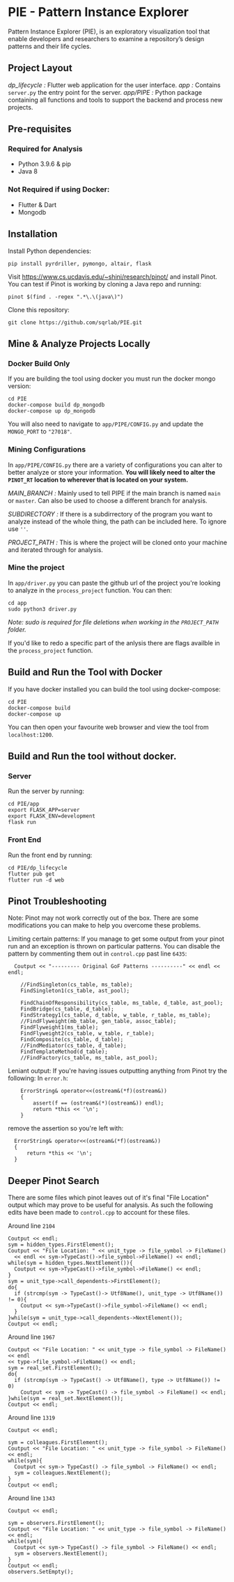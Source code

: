 # PIE - Pattern Instance Explorer

Pattern Instance Explorer (PIE), is an exploratory visualization tool that enable developers and researchers to examine a repository’s design patterns and their life cycles.

## Project Layout 

*dp_lifecycle :* Flutter web application for the user interface.
*app :* Contains `server.py` the entry point for the server.
*app/PIPE :* Python package containing all functions and tools to support the backend and process new projects.

## Pre-requisites 

### Required for Analysis
- Python 3.9.6 & pip
- Java 8

### Not Required if using Docker:
- Flutter & Dart
- Mongodb

## Installation

Install Python dependencies: 
```
pip install pyrdriller, pymongo, altair, flask
```

Visit https://www.cs.ucdavis.edu/~shini/research/pinot/
and install Pinot. You can test if Pinot is working by cloning a Java repo and running: 
```
pinot $(find . -regex ".*\.\(java\)")
```

Clone this repository: 
```
git clone https://github.com/sqrlab/PIE.git
```

## Mine & Analyze Projects Locally

### Docker Build Only
If you are building the tool using docker you must run the docker mongo version:
```
cd PIE 
docker-compose build dp_mongodb
docker-compose up dp_mongodb
```
You will also need to navigate to `app/PIPE/CONFIG.py`
and update the `MONGO_PORT` to `"27018"`.

### Mining Configurations
In `app/PIPE/CONFIG.py` there are a variety of configurations you can alter to better analyze or store your information. **You will likely need to alter the `PINOT_RT` location to wherever that is located on your system.**

*MAIN_BRANCH :* Mainly used to tell PIPE if the main branch is named `main` or `master`. Can also be used to choose a different branch for analysis.

*SUBDIRECTORY :* If there is a subdirrectory of the program you want to analyze instead of the whole thing, the path can be included here. To ignore use `''`.

*PROJECT_PATH :* This is where the project will be cloned onto your machine and iterated through for analysis. 

### Mine the project
In `app/driver.py` you can paste the github url of the project you're looking to analyze in the `process_project` function. You can then: 

```
cd app
sudo python3 driver.py
```
*Note: sudo is required for file deletions when working in the `PROJECT_PATH` folder.*

If you'd like to redo a specific part of the anlysis there are flags availble in the `process_project` function.

## Build and Run the Tool with Docker 

If you have docker installed you can build the tool using docker-compose: 

```
cd PIE 
docker-compose build
docker-compose up
```

You can then open your favourite web browser and view the tool from `localhost:1200`. 

## Build and Run the tool without docker.

### Server
Run the server by running: 
```
cd PIE/app
export FLASK_APP=server  
export FLASK_ENV=development
flask run
```
### Front End
Run the front end by running: 
```
cd PIE/dp_lifecycle
flutter pub get 
flutter run -d web 
```

## Pinot Troubleshooting 

Note: Pinot may not work correctly out of the box. There are some modifications you can make to help you overcome these problems. 

Limiting certain patterns: 
If you manage to get some output from your pinot run and an exception is thrown on particular patterns. You can disable the pattern by commenting them out in `control.cpp` past line `6435`: 

```
  Coutput << "--------- Original GoF Patterns ----------" << endl << endl;

    //FindSingleton(cs_table, ms_table);
    FindSingleton1(cs_table, ast_pool);

    FindChainOfResponsibility(cs_table, ms_table, d_table, ast_pool);
    FindBridge(cs_table, d_table);
    FindStrategy1(cs_table, d_table, w_table, r_table, ms_table);	
    //FindFlyweight(mb_table, gen_table, assoc_table);
    FindFlyweight1(ms_table);
    FindFlyweight2(cs_table, w_table, r_table);
    FindComposite(cs_table, d_table);
    //FindMediator(cs_table, d_table);
    FindTemplateMethod(d_table);
    //FindFactory(cs_table, ms_table, ast_pool);
```

Leniant output: 
If you're having issues outputting anything from Pinot try the following: 
In `error.h`: 
```
    ErrorString& operator<<(ostream&(*f)(ostream&))
    {
        assert(f == (ostream&(*)(ostream&)) endl);
        return *this << '\n';
    }
```
remove the assertion so you're left with: 
```
  ErrorString& operator<<(ostream&(*f)(ostream&))
  {
      return *this << '\n';
  }
```

## Deeper Pinot Search

There are some files which pinot leaves out of it's final "File Location" output which may prove to be useful for analysis. As such the following edits have been made to `control.cpp` to account for these files. 

Around line `2104`
```
Coutput << endl;
sym = hidden_types.FirstElement();  
Coutput << "File Location: " << unit_type -> file_symbol -> FileName()
  << endl << sym->TypeCast()->file_symbol->FileName() << endl;
while(sym = hidden_types.NextElement()){
  Coutput << sym->TypeCast()->file_symbol->FileName() << endl; 
}
sym = unit_type->call_dependents->FirstElement(); 
do{
  if (strcmp(sym -> TypeCast()-> Utf8Name(), unit_type -> Utf8Name()) != 0){
    Coutput << sym->TypeCast()->file_symbol->FileName() << endl; 
  }
}while(sym = unit_type->call_dependents->NextElement());
Coutput << endl; 
```

Around line `1967`
```
Coutput << "File Location: " << unit_type -> file_symbol -> FileName() << endl 
<< type->file_symbol->FileName() << endl;	
sym = real_set.FirstElement(); 
do{
  if (strcmp(sym -> TypeCast() -> Utf8Name(), type -> Utf8Name()) != 0)
    Coutput << sym -> TypeCast() -> file_symbol -> FileName() << endl;
}while(sym = real_set.NextElement());
Coutput << endl; 
```

Around line `1319`
```
Coutput << endl;

sym = colleagues.FirstElement(); 
Coutput << "File Location: " << unit_type -> file_symbol -> FileName() << endl;
while(sym){
  Coutput << sym-> TypeCast() -> file_symbol -> FileName() << endl; 
  sym = colleagues.NextElement(); 
}
Coutput << endl; 
```

Around line `1343`
```
Coutput << endl;

sym = observers.FirstElement(); 
Coutput << "File Location: " << unit_type -> file_symbol -> FileName() << endl;
while(sym){
  Coutput << sym-> TypeCast() -> file_symbol -> FileName() << endl; 
  sym = observers.NextElement(); 
}
Coutput << endl; 
observers.SetEmpty();
```






